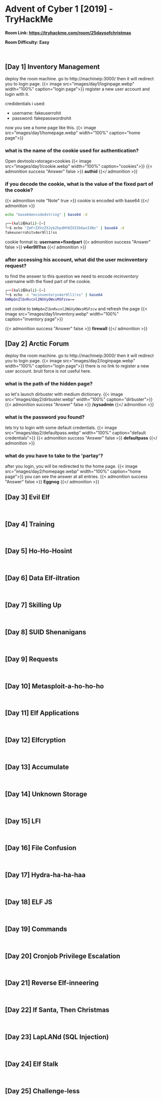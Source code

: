 # Advent of Cyber 1 [2019] - TryHackMe


**Room Link: https://tryhackme.com/room/25daysofchristmas**

**Room Difficulty: Easy**

<br>

## [Day 1] Inventory Management
deploy the room machine.
go to http://machineip:3000/
then it will redirect you to login page.
{{< image src="images/day1/loginpage.webp" width="100%" caption="login page">}}
register a new user account and login with it.

credidentials i used:

* username: fakeuserrohit
* password: fakepasswordrohit

now you see a home page like this.
{{< image src="images/day1/homepage.webp" width="100%" caption="home page">}}

### what is the name of the cookie used for authentication?
Open devtools>storage>cookies 
{{< image src="images/day1/cookie.webp" width="100%" caption="cookies">}}
{{< admonition success "Answer" false >}}
**authid**
{{</ admonition >}}
### if you decode the cookie, what is the value of the fixed part of the cookie?
{{< admonition note "Note" true >}}
cookie is encoded with base64
{{</ admonition >}}
```bash
echo "base64encodedstring" | base64 -d
```
```bash
┌──(kali㉿kali)-[~]
└─$ echo "ZmFrZXVzZXJyb2hpdHY0ZXI5bGwxIXNz" | base64 -d
fakeuserrohitv4er9ll1!ss
```
cookie format is: **username+fixedpart**
{{< admonition success "Answer" false >}}
**v4er9ll1!ss**
{{</ admonition >}}
### after accessing his account, what did the user mcinventory request?
to find the answer to this question we need to encode *mcinventory* username with the fixed part of the cookie.
```bash
┌──(kali㉿kali)-[~]
└─$ echo -n "mcinventoryv4er9ll1!ss" | base64
bWNpbnZlbnRvcnl2NGVyOWxsMSFzcw==
```
set cookie to `bWNpbnZlbnRvcnl2NGVyOWxsMSFzcw` and refresh the page
{{< image src="images/day1/inventory.webp" width="100%" caption="inventory page">}}

{{< admonition success "Answer" false >}}
**firewall**
{{</ admonition >}}
<br>

## [Day 2] Arctic Forum
deploy the room machine.
go to http://machineip:3000/
then it will redirect you to login page.
{{< image src="images/day2/loginpage.webp" width="100%" caption="login page">}}
there is no link to register a new user account.
bruit force is not useful here.
### what is the path of the hidden page?
so let's launch dirbuster with medium dictionary.
{{< image src="images/day2/dirbuster.webp" width="100%" caption="dirbuster">}}
{{< admonition success "Answer" false >}}
**/sysadmin**
{{</ admonition >}}
### what is the password you found?
lets try to login with some default credentials.
{{< image src="images/day2/defaultpass.webp" width="100%" caption="default credentials">}}
{{< admonition success "Answer" false >}}
**defaultpass**
{{</ admonition >}}
### what do you have to take to the 'partay'?
after you login, you will be redirected to the home page.
{{< image src="images/day2/homepage.webp" width="100%" caption="home page">}}
you can see the answer at all entries.
{{< admonition success "Answer" false >}}
**Eggnog**
{{</ admonition >}}
<br>

## [Day 3] Evil Elf
<br>

## [Day 4] Training
<br>

## [Day 5] Ho-Ho-Hosint
<br>

## [Day 6] Data Elf-iltration
<br>

## [Day 7] Skilling Up
<br>

## [Day 8] SUID Shenanigans
<br>

## [Day 9] Requests
<br>

## [Day 10] Metasploit-a-ho-ho-ho
<br>

## [Day 11] Elf Applications
<br>

## [Day 12] Elfcryption
<br>

## [Day 13] Accumulate
<br>

## [Day 14] Unknown Storage
<br>

## [Day 15] LFI
<br>

## [Day 16] File Confusion
<br>

## [Day 17] Hydra-ha-ha-haa
<br>

## [Day 18] ELF JS
<br>

## [Day 19] Commands
<br>

## [Day 20] Cronjob Privilege Escalation
<br>

## [Day 21] Reverse Elf-inneering
<br>

## [Day 22] If Santa, Then Christmas
<br>

## [Day 23] LapLANd (SQL Injection)
<br>

## [Day 24] Elf Stalk
<br>

## [Day 25] Challenge-less
<br>

